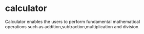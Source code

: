 # calculator
Calculator enables the users to perform fundamental mathematical operations such as addition,subtraction,multiplication and division.
